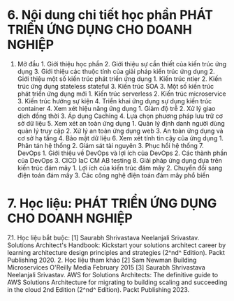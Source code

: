 # 6. Nội dung chi tiết học phần PHÁT TRIỂN ỨNG DỤNG CHO DOANH NGHIỆP
1. Mở đầu 1. Giới thiệu học phần 2. Giới thiệu sự cần thiết của kiến trúc ứng dụng 3. Giới thiệu các thuộc tính của giải pháp kiến trúc ứng dụng 2. Giới thiệu một số kiến trúc phát triển ứng dụng 1. Kiến trúc ntier 2. Kiến trúc ứng dụng stateless stateful 3. Kiến trúc SOA 3. Một số kiến trúc phát triển ứng dụng mới 1. Kiến trúc serverless 2. Kiến trúc microservice 3. Kiến trúc hướng sự kiện 4. Triển khai ứng dụng sự dụng kiến trúc container 4. Xem xét hiệu năng ứng dụng 1. Giảm độ trễ 2. Xử lý giao dịch đồng thời 3. Áp dụng Caching 4. Lựa chọn phương pháp lưu trữ cơ sở dữ liệu 5. Xem xét an toàn ứng dụng 1. Quản lý định danh người dùng quản lý truy cập 2. Xử lý an toàn ứng dụng web 3. An toàn ứng dụng và cơ sở hạ tầng 4. Bảo mật dữ liệu 6. Xem xét tính tin cậy của ứng dụng 1. Phân tán hệ thống 2. Giám sát tài nguyên 3. Phục hồi hệ thống 7. DevOps 1. Giới thiệu về DevOps và lợi ích của DevOps 2. Các thành phần của DevOps 3. CICD IaC CM AB testing 8. Giải pháp ứng dụng dựa trên kiến trúc đám mây 1. Lợi ích của kiến trúc đám mây 2. Chuyển đổi sang điện toán đám mây 3. Các công nghệ điện toán đám mây phổ biến
# 7. Học liệu: PHÁT TRIỂN ỨNG DỤNG CHO DOANH NGHIỆP
7.1. Học liệu bắt buộc: \[1\] Saurabh Shrivastava Neelanjali Srivastav. Solutions Architect\'s
Handbook: Kickstart your solutions architect career by learning
architecture design principles and strategies (2^nd^ Edition). Packt
Publishing 2020. 2. Học liệu tham khảo \[2\] Sam Newman Building Microservices O\'Reilly Media February 2015 \[3\] Saurabh Shrivastava Neelanjali Srivastav. AWS for Solutions
Architects: The definitive guide to AWS Solutions Architecture for
migrating to building scaling and succeeding in the cloud 2nd
Edition (2^nd^ Edition). Packt Publishing 2023.
